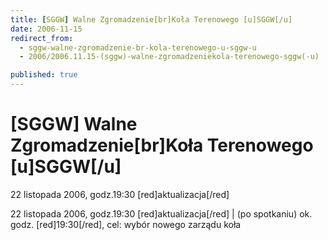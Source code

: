 ```yaml
---
title: [SGGW] Walne Zgromadzenie[br]Koła Terenowego [u]SGGW[/u]
date: 2006-11-15
redirect_from: 
  - sggw-walne-zgromadzenie-br-kola-terenowego-u-sggw-u
  - 2006/2006.11.15-(sggw)-walne-zgromadzeniekola-terenowego-sggw(-u)

published: true
---
```




# [SGGW] Walne Zgromadzenie[br]Koła Terenowego [u]SGGW[/u]

<time>22 listopada 2006, godz.19:30 [red]aktualizacja[/red]</time>

22 listopada 2006, godz.19:30 [red]aktualizacja[/red] | (po spotkaniu) ok. godz. [red]19:30[/red], cel: wybór nowego zarządu koła

<!--CONTENT FROM OLD SERVER (jos before 2013): 22 listopada 2006, godz.19:30 [red]aktualizacja[/red] | (po spotkaniu) ok. godz. [red]19:30[/red], cel: wybór nowego zarządu koła
-->

<!--{{json:{"created_date":"2006-11-15 16:59:37","publish_down":"0000-00-00 00:00:00","id":"418"}}}-->